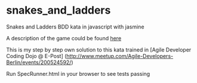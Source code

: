 snakes_and_ladders
==================

Snakes and Ladders BDD kata in javascript with jasmine

A description of the game could be found [here](http://en.wikipedia.org/wiki/Snakes_and_Ladders)

This is my step by step own solution to this kata trained in [Agile Developer Coding Dojo @ E-Post] 
(http://www.meetup.com/Agile-Developers-Berlin/events/200524592/)

Run SpecRunner.html in your browser to see tests passing
